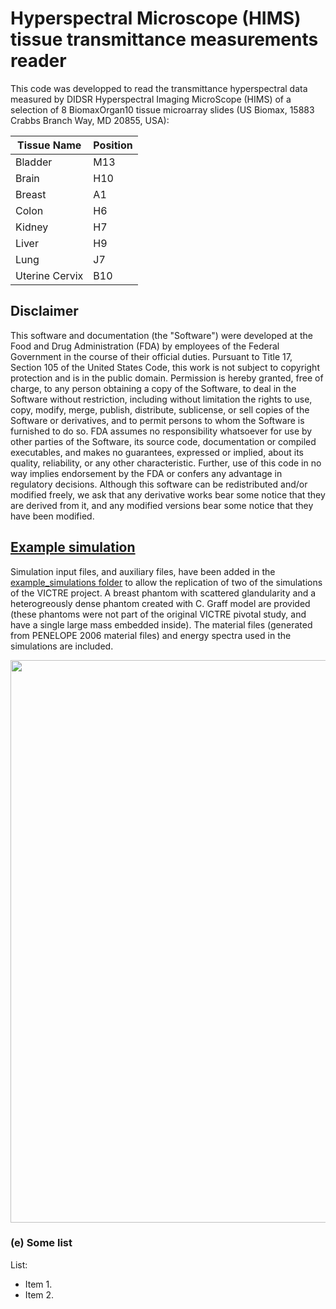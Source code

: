 # Hyperspectral Microscope (HIMS) tissue transmittance measurements reader

This code was developped to read the transmittance hyperspectral data measured by DIDSR Hyperspectral Imaging MicroScope (HIMS) of a selection of 8 BiomaxOrgan10 tissue microarray slides (US Biomax, 15883 Crabbs Branch Way, MD 20855, USA):

| Tissue Name | Position |
| --- | --- |
| Bladder | M13 |
| Brain | H10 |
| Breast | A1 |
| Colon | H6 |
| Kidney | H7 |
| Liver | H9 |
| Lung | J7 |
| Uterine Cervix | B10 |

## Disclaimer

This software and documentation (the "Software") were developed at the Food and Drug Administration (FDA) by employees of the Federal Government in the course of their official duties. Pursuant to Title 17, Section 105 of the United States Code, this work is not subject to copyright protection and is in the public domain. Permission is hereby granted, free of charge, to any person obtaining a copy of the Software, to deal in the Software without restriction, including without limitation the rights to use, copy, modify, merge, publish, distribute, sublicense, or sell copies of the Software or derivatives, and to permit persons to whom the Software is furnished to do so. FDA assumes no responsibility whatsoever for use by other parties of the Software, its source code, documentation or compiled executables, and makes no guarantees, expressed or implied, about its quality, reliability, or any other characteristic. Further, use of this code in no way implies endorsement by the FDA or confers any advantage in regulatory decisions. Although this software can be redistributed and/or modified freely, we ask that any derivative works bear some notice that they are derived from it, and any modified versions bear some notice that they have been modified.

## [Example simulation](example_simulations/README.md)
Simulation input files, and auxiliary files, have been added in the [example_simulations folder](https://github.com/DIDSR/VICTRE_MCGPU/tree/master/example_simulations) to allow the replication of two of the simulations of the VICTRE project.
A breast phantom with scattered glandularity and a heterogreously dense phantom created with C. Graff model are provided (these phantoms were not part of the original VICTRE pivotal study, and have a single large mass embedded inside). The material files (generated from PENELOPE 2006 material files) and energy spectra used in the simulations are included.

<img src="example_simulations/results/mcgpu_image_22183101_scattered_0000_a.jpg" width="900px"/>

### (e) Some list
List:

  * Item 1.
  * Item 2.
